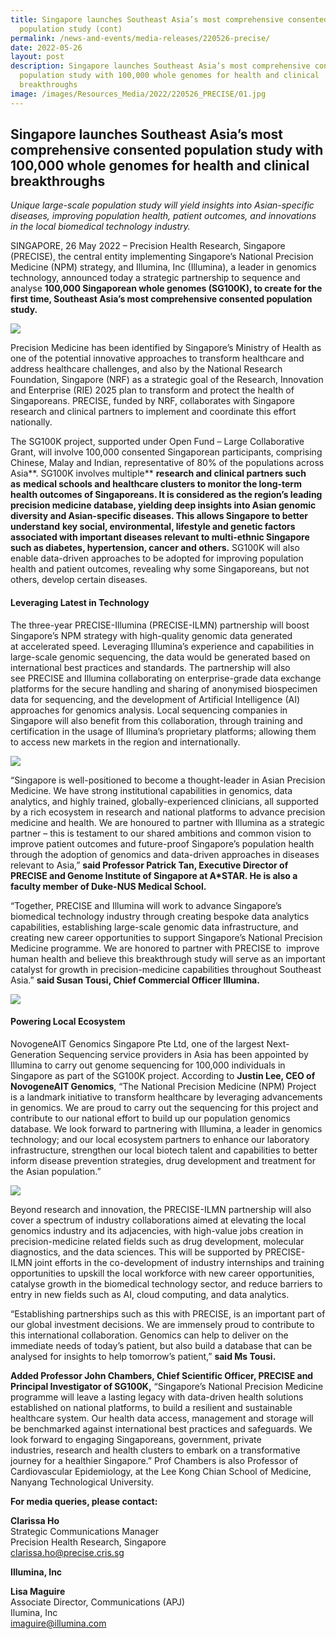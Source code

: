 ```yaml
---
title: Singapore launches Southeast Asia’s most comprehensive consented
  population study (cont)
permalink: /news-and-events/media-releases/220526-precise/
date: 2022-05-26
layout: post
description: Singapore launches Southeast Asia’s most comprehensive consented
  population study with 100,000 whole genomes for health and clinical
  breakthroughs
image: /images/Resources_Media/2022/220526_PRECISE/01.jpg
---
```



## Singapore launches Southeast Asia’s most comprehensive consented population study with 100,000 whole genomes for health and clinical breakthroughs

_Unique large-scale population study will yield insights into Asian-specific diseases, improving population health, patient outcomes, and innovations in the local biomedical technology industry._

SINGAPORE, 26 May 2022 – Precision Health Research, Singapore (PRECISE), the central entity implementing Singapore’s National Precision Medicine (NPM) strategy, and Illumina, Inc (Illumina), a leader in genomics technology, announced today a strategic partnership to sequence and analyse **100,000 Singaporean whole genomes (SG100K), to create for the first time, Southeast Asia’s most comprehensive consented population study.**

![](/images/Resources_Media/2022/220526_PRECISE/01.jpg)

Precision Medicine has been identified by Singapore’s Ministry of Health as one of the potential innovative approaches to transform healthcare and address healthcare challenges, and also by the National Research Foundation, Singapore (NRF) as a strategic goal of the Research, Innovation and Enterprise (RIE) 2025 plan to transform and protect the health of Singaporeans. PRECISE, funded by NRF, collaborates with Singapore research and clinical partners to implement and coordinate this effort nationally.

The SG100K project, supported under Open Fund – Large Collaborative Grant, will involve 100,000 consented Singaporean participants, comprising Chinese, Malay and Indian, representative of 80% of the populations across Asia**. SG100K involves multiple** **research and clinical partners such as** **medical schools and healthcare clusters to monitor the long-term health outcomes of Singaporeans. It is considered as the region’s leading precision medicine database, yielding deep insights into Asian genomic diversity and Asian-specific diseases. This allows Singapore to better understand** **key social, environmental, lifestyle and genetic factors associated with important diseases relevant to multi-ethnic Singapore such as diabetes, hypertension, cancer and others.** SG100K will also enable data-driven approaches to be adopted for improving population health and patient outcomes, revealing why some Singaporeans, but not others, develop certain diseases.

#### **Leveraging Latest in Technology**

The three-year PRECISE-Illumina (PRECISE-ILMN) partnership will boost Singapore’s NPM strategy with high-quality genomic data generated at accelerated speed. Leveraging Illumina’s experience and capabilities in large-scale genomic sequencing, the data would be generated based on international best practices and standards. The partnership will also see PRECISE and Illumina collaborating on enterprise-grade data exchange platforms for the secure handling and sharing of anonymised biospecimen data for sequencing, and the development of Artificial Intelligence (AI) approaches for genomics analysis. Local sequencing companies in Singapore will also benefit from this collaboration, through training and certification in the usage of Illumina’s proprietary platforms; allowing them to access new markets in the region and internationally.

![](/images/Resources_Media/2022/220526_PRECISE/02.jpg)

“Singapore is well-positioned to become a thought-leader in Asian Precision Medicine. We have strong institutional capabilities in genomics, data analytics, and highly trained, globally-experienced clinicians, all supported by a rich ecosystem in research and national platforms to advance precision medicine and health. We are honoured to partner with Illumina as a strategic partner – this is testament to our shared ambitions and common vision to improve patient outcomes and future-proof Singapore’s population health through the adoption of genomics and data-driven approaches in diseases relevant to Asia,” **said Professor Patrick Tan, Executive Director of PRECISE and Genome Institute of Singapore at A\*STAR. He is also a faculty member of Duke-NUS Medical School.**

“Together, PRECISE and Illumina will work to advance Singapore’s biomedical technology industry through creating bespoke data analytics capabilities, establishing large-scale genomic data infrastructure, and creating new career opportunities to support Singapore’s National Precision Medicine programme. We are honored to partner with PRECISE to  improve human health and believe this breakthrough study will serve as an important catalyst for growth in precision-medicine capabilities throughout Southeast Asia.” **said Susan Tousi, Chief Commercial Officer Illumina.**

![](/images/Resources_Media/2022/220526_PRECISE/03.png)

#### **Powering Local Ecosystem** 

NovogeneAIT Genomics Singapore Pte Ltd, one of the largest Next-Generation Sequencing service providers in Asia has been appointed by Illumina to carry out genome sequencing for 100,000 individuals in Singapore as part of the SG100K project. According to **Justin Lee, CEO of NovogeneAIT Genomics**, “The National Precision Medicine (NPM) Project is a landmark initiative to transform healthcare by leveraging advancements in genomics. We are proud to carry out the sequencing for this project and contribute to our national effort to build up our population genomics database. We look forward to partnering with Illumina, a leader in genomics technology; and our local ecosystem partners to enhance our laboratory infrastructure, strengthen our local biotech talent and capabilities to better inform disease prevention strategies, drug development and treatment for the Asian population.”

![](/images/Resources_Media/2022/220526_PRECISE/04.jpg)

Beyond research and innovation, the PRECISE-ILMN partnership will also cover a spectrum of industry collaborations aimed at elevating the local genomics industry and its adjacencies, with high-value jobs creation in precision-medicine related fields such as drug development, molecular diagnostics, and the data sciences. This will be supported by PRECISE-ILMN joint efforts in the co-development of industry internships and training opportunities to upskill the local workforce with new career opportunities, catalyse growth in the biomedical technology sector, and reduce barriers to entry in new fields such as AI, cloud computing, and data analytics.

“Establishing partnerships such as this with PRECISE, is an important part of our global investment decisions. We are immensely proud to contribute to this international collaboration. Genomics can help to deliver on the immediate needs of today’s patient, but also build a database that can be analysed for insights to help tomorrow’s patient,” **said Ms Tousi.**

**Added Professor John Chambers, Chief Scientific Officer, PRECISE and Principal Investigator of SG100K,** “Singapore’s National Precision Medicine programme will leave a lasting legacy with data-driven health solutions established on national platforms, to build a resilient and sustainable healthcare system. Our health data access, management and storage will be benchmarked against international best practices and safeguards. We look forward to engaging Singaporeans, government, private industries, research and health clusters to embark on a transformative journey for a healthier Singapore.” Prof Chambers is also Professor of Cardiovascular Epidemiology, at the Lee Kong Chian School of Medicine, Nanyang Technological University.

**For media queries, please contact:**

**Clarissa Ho**
<br>Strategic Communications Manager
<br>Precision Health Research, Singapore
<br>clarissa.ho@precise.cris.sg

**Illumina, Inc**

**Lisa Maguire**
<br>Associate Director, Communications (APJ)
<br>Ilumina, Inc
<br>imaguire@illumina.com